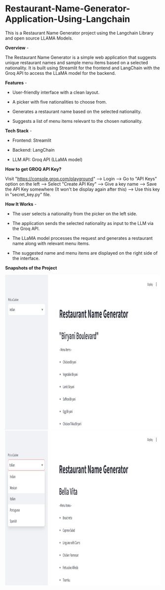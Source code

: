 # Restaurant-Name-Generator-Application-Using-Langchain
This is a Restaurant Name Generator project using the Langchain Library and open source LLAMA Models.

**Overview** - 

The Restaurant Name Generator is a simple web application that suggests unique restaurant names and sample menu items based on a selected nationality. It is built using Streamlit for the frontend and LangChain with the Groq API to access the LLaMA model for the backend.

**Features** -

* User-friendly interface with a clean layout.

* A picker with five nationalities to choose from.

* Generates a restaurant name based on the selected nationality.

* Suggests a list of menu items relevant to the chosen nationality.

**Tech Stack** - 

* Frontend: Streamlit

* Backend: LangChain

* LLM API: Groq API (LLaMA model)

**How to get GROQ API Key?**

Visit "https://console.groq.com/playground" --> Login --> Go to "API Keys" option on the left --> Select "Create API Key" --> Give a key name --> Save the API Key somewhere (It won't be display again after this) --> Use this key in "secret_key.py" file.

**How It Works** - 

* The user selects a nationality from the picker on the left side.

* The application sends the selected nationality as input to the LLM via the Groq API.

* The LLaMA model processes the request and generates a restaurant name along with relevant menu items.

* The suggested name and menu items are displayed on the right side of the interface.

**Snapshots of the Project**

<img src="Screenshot%202025-02-27%20230120.jpg" alt="App Screenshot 1" width="900" height="500">

<img src="Screenshot%202025-02-27%20230404.jpg" alt="App Screenshot 2" width="900" height="500">


